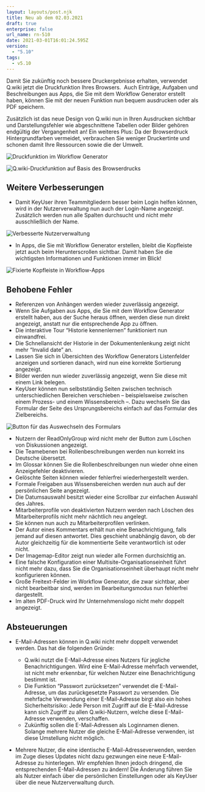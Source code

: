 ```yaml
---
layout: layouts/post.njk
title: Neu ab dem 02.03.2021
draft: true
enterprise: false
url_name: rn-510
date: 2021-03-01T16:01:24.595Z
version:
  - "5.10"
tags:
  - v5.10
---
```

Damit Sie zukünftig noch bessere Druckergebnisse erhalten, verwendet Q.wiki jetzt die Druckfunktion Ihres Browsers.  Auch Einträge, Aufgaben und Beschreibungen aus Apps, die Sie mit dem Workflow Generator erstellt haben, können Sie mit der neuen Funktion nun bequem ausdrucken oder als PDF speichern.

Zusätzlich ist das neue Design von Q.wiki nun in Ihren Ausdrucken sichtbar und Darstellungsfehler wie abgeschnittene Tabellen oder Bilder gehören endgültig der Vergangenheit an! Ein weiteres Plus: Da der Browserdruck Hintergrundfarben vermeidet, verbrauchen Sie weniger Druckertinte und schonen damit Ihre Ressourcen sowie die der Umwelt.

![](/images/2021-03-01-14_16_48-rico-kraft-ma-von-01.03.2021-bis-03.03.2021-.png "Druckfunktion im Workflow Generator")

![](/images/2021-02-23-21_03_51-kontinuierliche-verbesserung.png "Q.wiki-Druckfunktion auf Basis des Browserdrucks")

## Weitere Verbesserungen

* Damit KeyUser ihren Teammitgliedern besser beim Login helfen können, wird in der Nutzerverwaltung nun auch der Login-Name angezeigt. Zusätzlich werden nun alle Spalten durchsucht und nicht mehr ausschließlich der Name.

![](/images/2021-02-24-14_50_35-usermanagement.png "Verbesserte Nutzerverwaltung")

* In Apps, die Sie mit Workflow Generator erstellen, bleibt die Kopfleiste jetzt auch beim Herunterscrollen sichtbar. Damit haben Sie die wichtigsten Informationen und Funktionen immer im Blick!

![](/images/2021-03-01-14_13_59-rico-kraft-ma-von-01.03.2021-bis-03.03.2021-.png "Fixierte Kopfleiste in Workflow-Apps")

## Behobene Fehler

* Referenzen von Anhängen werden wieder zuverlässig angezeigt.
* Wenn Sie Aufgaben aus Apps, die Sie mit dem Workflow Generator erstellt haben, aus der Suche heraus öffnen, werden diese nun direkt angezeigt, anstatt nur die entsprechende App zu öffnen.
* Die interaktive Tour “Historie kennenlernen” funktioniert nun einwandfrei.
* Die Schnellansicht der Historie in der Dokumentenlenkung zeigt nicht mehr “Invalid date” an.
* Lassen Sie sich in Übersichten des Workflow Generators Listenfelder anzeigen und sortieren danach, wird nun eine korrekte Sortierung angezeigt.
* Bilder werden nun wieder zuverlässig angezeigt, wenn Sie diese mit einem Link belegen.
* KeyUser können nun selbstständig Seiten zwischen technisch unterschiedlichen Bereichen verschieben – beispielsweise zwischen einem Prozess- und einem Wissensbereich –. Dazu wechseln Sie das Formular der Seite des Ursprungsbereichs einfach auf das Formular des Zielbereichs.

![](/images/2021-03-01-12_13_18-editieren-kontinuierlich-verbessern_span-class-_foswikigraytext____span_.png "Button für das Auswechseln des Formulars")

* Nutzern der ReadOnlyGroup wird nicht mehr der Button zum Löschen von Diskussionen angezeigt.
* Die Teamebenen bei Rollenbeschreibungen werden nun korrekt ins Deutsche übersetzt.
* Im Glossar können Sie die Rollenbeschreibungen nun wieder ohne einen Anzeigefehler deaktivieren.
* Gelöschte Seiten können wieder fehlerfrei wiederhergestellt werden.
* Formale Freigaben aus Wissensbereichen werden nun auch auf der persönlichen Seite angezeigt.
* Die Datumsauswahl besitzt wieder eine Scrollbar zur einfachen Auswahl des Jahres.
* Mitarbeiterprofile von deaktivierten Nutzern werden nach Löschen des Mitarbeiterprofils nicht mehr nächtlich neu angelegt.
* Sie können nun auch zu Mitarbeiterprofilen verlinken.
* Der Autor eines Kommentars erhält nun eine Benachrichtigung, falls jemand auf diesen antwortet. Dies geschieht unabhängig davon, ob der Autor gleichzeitig für die kommentierte Seite verantwortlich ist oder nicht. 
* Der Imagemap-Editor zeigt nun wieder alle Formen durchsichtig an.
* Eine falsche Konfiguration einer Multisite-Organisationseinheit führt nicht mehr dazu, dass Sie die Organisationseinheit überhaupt nicht mehr konfigurieren können.
* Große Freitext-Felder im Workflow Generator, die zwar sichtbar, aber nicht bearbeitbar sind, werden im Bearbeitungsmodus nun fehlerfrei dargestellt.
* Im alten PDF-Druck wird Ihr Unternehmenslogo nicht mehr doppelt angezeigt.

## Absteuerungen

* E-Mail-Adressen können in Q.wiki nicht mehr doppelt verwendet werden. Das hat die folgenden Gründe:

  * Q.wiki nutzt die E-Mail-Adresse eines Nutzers für jegliche Benachrichtigungen. Wird eine E-Mail-Adresse mehrfach verwendet, ist nicht mehr erkennbar, für welchen Nutzer eine Benachrichtigung bestimmt ist.
  * Die Funktion “Passwort zurücksetzen” verwendet die E-Mail-Adresse, um das zurückgesetzte Passwort zu versenden. Die mehrfache Verwendung einer E-Mail-Adresse birgt also ein hohes Sicherheitsrisiko: Jede Person mit Zugriff auf die E-Mail-Adresse kann sich Zugriff zu allen Q.wiki-Nutzern, welche diese E-Mail-Adresse verwenden, verschaffen.
  * Zukünftig sollen die E-Mail-Adressen als Loginnamen dienen. Solange mehrere Nutzer die gleiche E-Mail-Adresse verwenden, ist diese Umstellung nicht möglich.
* Mehrere Nutzer, die eine identische E-Mail-Adresseverwenden, werden im Zuge dieses Updates nicht dazu gezwungen eine neue E-Mail-Adresse zu hinterlegen. Wir empfehlen Ihnen jedoch dringend, die entsprechenden E-Mail-Adressen zu ändern! Die Änderung führen Sie als Nutzer einfach über die persönlichen Einstellungen oder als KeyUser über die neue Nutzerverwaltung durch.
